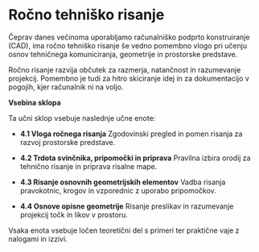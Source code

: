 # Ročno tehniško risanje

Čeprav danes večinoma uporabljamo računalniško podprto konstruiranje (CAD), ima ročno tehniško risanje še vedno pomembno vlogo pri učenju osnov tehničnega komuniciranja, geometrije in prostorske predstave.

Ročno risanje razvija občutek za razmerja, natančnost in razumevanje projekcij. Pomembno je tudi za hitro skiciranje idej in za dokumentacijo v pogojih, kjer računalnik ni na voljo.

**Vsebina sklopa**

Ta učni sklop vsebuje naslednje učne enote:

* **4.1 Vloga ročnega risanja**
  Zgodovinski pregled in pomen risanja za razvoj prostorske predstave.

* **4.2 Trdota svinčnika, pripomočki in priprava**
  Pravilna izbira orodij za tehnično risanje in priprava risalne mape.

* **4.3 Risanje osnovnih geometrijskih elementov**
  Vadba risanja pravokotnic, krogov in vzporednic z uporabo pripomočkov.

* **4.4 Osnove opisne geometrije**
  Risanje preslikav in razumevanje projekcij točk in likov v prostoru.

Vsaka enota vsebuje ločen teoretični del s primeri ter praktične vaje z nalogami in izzivi.

